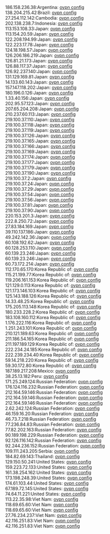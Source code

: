 186.158.236.38:Argentina: [ovpn config](vpn/186_158_236_38.ovpn)  
138.204.215.42:Brazil: [ovpn config](vpn/138_204_215_42.ovpn)  
27.254.112.142:Cambodia: [ovpn config](vpn/27_254_112_142.ovpn)  
202.138.238.7:Indonesia: [ovpn config](vpn/202_138_238_7.ovpn)  
113.153.108.33:Japan: [ovpn config](vpn/113_153_108_33.ovpn)  
113.154.20.59:Japan: [ovpn config](vpn/113_154_20_59.ovpn)  
122.208.194.99:Japan: [ovpn config](vpn/122_208_194_99.ovpn)  
122.223.17.78:Japan: [ovpn config](vpn/122_223_17_78.ovpn)  
124.18.198.57:Japan: [ovpn config](vpn/124_18_198_57.ovpn)  
126.206.186.219:Japan: [ovpn config](vpn/126_206_186_219.ovpn)  
126.81.21.173:Japan: [ovpn config](vpn/126_81_21_173.ovpn)  
126.88.117.37:Japan: [ovpn config](vpn/126_88_117_37.ovpn)  
126.92.237.140:Japan: [ovpn config](vpn/126_92_237_140.ovpn)  
131.129.169.81:Japan: [ovpn config](vpn/131_129_169_81.ovpn)  
14.133.60.143:Japan: [ovpn config](vpn/14_133_60_143.ovpn)  
157.147.118.202:Japan: [ovpn config](vpn/157_147_118_202.ovpn)  
180.196.0.126:Japan: [ovpn config](vpn/180_196_0_126.ovpn)  
1.33.40.156:Japan: [ovpn config](vpn/1_33_40_156.ovpn)  
202.95.57.123:Japan: [ovpn config](vpn/202_95_57_123.ovpn)  
207.65.204.208:Japan: [ovpn config](vpn/207_65_204_208.ovpn)  
210.237.60.113:Japan: [ovpn config](vpn/210_237_60_113.ovpn)  
219.100.37.110:Japan: [ovpn config](vpn/219_100_37_110.ovpn)  
219.100.37.118:Japan: [ovpn config](vpn/219_100_37_118.ovpn)  
219.100.37.119:Japan: [ovpn config](vpn/219_100_37_119.ovpn)  
219.100.37.126:Japan: [ovpn config](vpn/219_100_37_126.ovpn)  
219.100.37.165:Japan: [ovpn config](vpn/219_100_37_165.ovpn)  
219.100.37.166:Japan: [ovpn config](vpn/219_100_37_166.ovpn)  
219.100.37.169:Japan: [ovpn config](vpn/219_100_37_169.ovpn)  
219.100.37.174:Japan: [ovpn config](vpn/219_100_37_174.ovpn)  
219.100.37.177:Japan: [ovpn config](vpn/219_100_37_177.ovpn)  
219.100.37.179:Japan: [ovpn config](vpn/219_100_37_179.ovpn)  
219.100.37.190:Japan: [ovpn config](vpn/219_100_37_190.ovpn)  
219.100.37.2:Japan: [ovpn config](vpn/219_100_37_2.ovpn)  
219.100.37.24:Japan: [ovpn config](vpn/219_100_37_24.ovpn)  
219.100.37.29:Japan: [ovpn config](vpn/219_100_37_29.ovpn)  
219.100.37.54:Japan: [ovpn config](vpn/219_100_37_54.ovpn)  
219.100.37.56:Japan: [ovpn config](vpn/219_100_37_56.ovpn)  
219.100.37.81:Japan: [ovpn config](vpn/219_100_37_81.ovpn)  
219.100.37.90:Japan: [ovpn config](vpn/219_100_37_90.ovpn)  
220.153.201.3:Japan: [ovpn config](vpn/220_153_201_3.ovpn)  
222.8.250.72:Japan: [ovpn config](vpn/222_8_250_72.ovpn)  
27.83.184.169:Japan: [ovpn config](vpn/27_83_184_169.ovpn)  
39.110.137.186:Japan: [ovpn config](vpn/39_110_137_186.ovpn)  
49.242.142.36:Japan: [ovpn config](vpn/49_242_142_36.ovpn)  
60.108.192.62:Japan: [ovpn config](vpn/60_108_192_62.ovpn)  
60.128.253.110:Japan: [ovpn config](vpn/60_128_253_110.ovpn)  
60.139.23.246:Japan: [ovpn config](vpn/60_139_23_246.ovpn)  
60.139.23.246:Japan: [ovpn config](vpn/60_139_23_246.ovpn)  
60.73.172.214:Japan: [ovpn config](vpn/60_73_172_214.ovpn)  
112.170.65.170:Korea Republic of: [ovpn config](vpn/112_170_65_170.ovpn)  
115.21.199.77:Korea Republic of: [ovpn config](vpn/115_21_199_77.ovpn)  
119.206.161.153:Korea Republic of: [ovpn config](vpn/119_206_161_153.ovpn)  
121.129.0.113:Korea Republic of: [ovpn config](vpn/121_129_0_113.ovpn)  
121.173.146.103:Korea Republic of: [ovpn config](vpn/121_173_146_103.ovpn)  
125.143.188.126:Korea Republic of: [ovpn config](vpn/125_143_188_126.ovpn)  
14.33.48.25:Korea Republic of: [ovpn config](vpn/14_33_48_25.ovpn)  
175.205.113.148:Korea Republic of: [ovpn config](vpn/175_205_113_148.ovpn)  
180.233.228.2:Korea Republic of: [ovpn config](vpn/180_233_228_2.ovpn)  
183.108.160.112:Korea Republic of: [ovpn config](vpn/183_108_160_112.ovpn)  
1.176.222.116:Korea Republic of: [ovpn config](vpn/1_176_222_116.ovpn)  
1.251.243.101:Korea Republic of: [ovpn config](vpn/1_251_243_101.ovpn)  
210.121.189.63:Korea Republic of: [ovpn config](vpn/210_121_189_63.ovpn)  
211.186.54.165:Korea Republic of: [ovpn config](vpn/211_186_54_165.ovpn)  
211.197.189.129:Korea Republic of: [ovpn config](vpn/211_197_189_129.ovpn)  
222.234.24.185:Korea Republic of: [ovpn config](vpn/222_234_24_185.ovpn)  
222.239.234.40:Korea Republic of: [ovpn config](vpn/222_239_234_40.ovpn)  
59.14.218.220:Korea Republic of: [ovpn config](vpn/59_14_218_220.ovpn)  
59.30.172.80:Korea Republic of: [ovpn config](vpn/59_30_172_80.ovpn)  
187.189.217.208:Mexico: [ovpn config](vpn/187_189_217_208.ovpn)  
38.25.13.182:Peru: [ovpn config](vpn/38_25_13_182.ovpn)  
171.25.249.124:Russian Federation: [ovpn config](vpn/171_25_249_124.ovpn)  
176.124.116.232:Russian Federation: [ovpn config](vpn/176_124_116_232.ovpn)  
212.164.59.146:Russian Federation: [ovpn config](vpn/212_164_59_146.ovpn)  
212.164.59.146:Russian Federation: [ovpn config](vpn/212_164_59_146.ovpn)  
212.164.59.146:Russian Federation: [ovpn config](vpn/212_164_59_146.ovpn)  
2.62.242.124:Russian Federation: [ovpn config](vpn/2_62_242_124.ovpn)  
46.159.16.20:Russian Federation: [ovpn config](vpn/46_159_16_20.ovpn)  
46.73.7.218:Russian Federation: [ovpn config](vpn/46_73_7_218.ovpn)  
77.236.84.83:Russian Federation: [ovpn config](vpn/77_236_84_83.ovpn)  
77.82.202.163:Russian Federation: [ovpn config](vpn/77_82_202_163.ovpn)  
90.189.198.229:Russian Federation: [ovpn config](vpn/90_189_198_229.ovpn)  
92.126.116.142:Russian Federation: [ovpn config](vpn/92_126_116_142.ovpn)  
92.244.236.152:Russian Federation: [ovpn config](vpn/92_244_236_152.ovpn)  
109.111.243.205:Serbia: [ovpn config](vpn/109_111_243_205.ovpn)  
184.82.69.143:Thailand: [ovpn config](vpn/184_82_69_143.ovpn)  
129.150.50.241:United States: [ovpn config](vpn/129_150_50_241.ovpn)  
159.223.72.133:United States: [ovpn config](vpn/159_223_72_133.ovpn)  
161.38.254.162:United States: [ovpn config](vpn/161_38_254_162.ovpn)  
173.198.248.39:United States: [ovpn config](vpn/173_198_248_39.ovpn)  
174.61.103.44:United States: [ovpn config](vpn/174_61_103_44.ovpn)  
67.189.72.145:United States: [ovpn config](vpn/67_189_72_145.ovpn)  
74.64.11.221:United States: [ovpn config](vpn/74_64_11_221.ovpn)  
113.22.35.98:Viet Nam: [ovpn config](vpn/113_22_35_98.ovpn)  
118.69.65.60:Viet Nam: [ovpn config](vpn/118_69_65_60.ovpn)  
118.69.65.60:Viet Nam: [ovpn config](vpn/118_69_65_60.ovpn)  
27.76.234.237:Viet Nam: [ovpn config](vpn/27_76_234_237.ovpn)  
42.116.251.83:Viet Nam: [ovpn config](vpn/42_116_251_83.ovpn)  
42.116.251.83:Viet Nam: [ovpn config](vpn/42_116_251_83.ovpn)  

